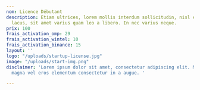 ```yaml
---
nom: Licence Débutant
description: Etiam ultrices, lorem mollis interdum sollicitudin, nisl enim eleifend
  lacus, sit amet varius quam leo a libero. In nec varius neque.
prix: 100
frais_activation_omp: 29
frais_activation_wintel: 10
frais_activation_binance: 15
layout: ''
logo: "/uploads/startup-license.jpg"
image: "/uploads/start-img.png"
disclaimer: 'Lorem ipsum dolor sit amet, consectetur adipiscing elit. Maecenas at
  magna vel eros elementum consectetur in a augue. '

---
```

